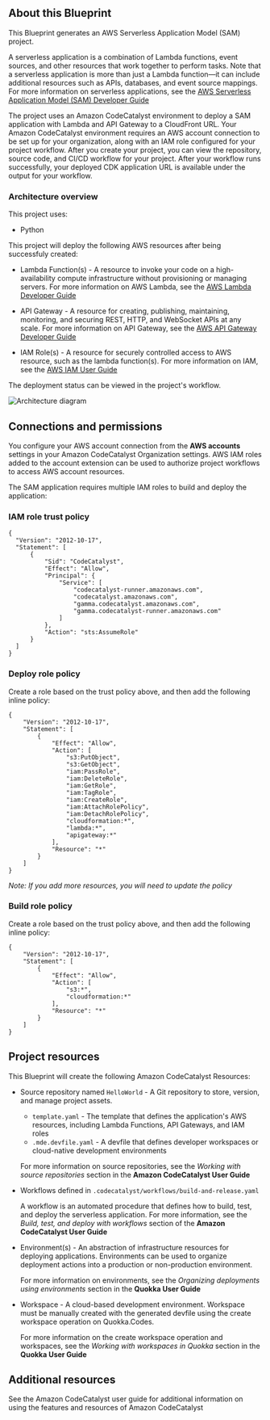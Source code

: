## About this Blueprint

This Blueprint generates an AWS Serverless Application Model (SAM) project.

A serverless application is a combination of Lambda functions, event sources, and other resources that work together to perform tasks. Note that a
serverless application is more than just a Lambda function—it can include additional resources such as APIs, databases, and event source mappings. For
more information on serverless applications, see the
[AWS Serverless Application Model (SAM) Developer Guide](https://docs.aws.amazon.com/serverless-application-model/latest/developerguide/what-is-sam.html)

The project uses an Amazon CodeCatalyst environment to deploy a SAM application with Lambda and API Gateway to a CloudFront URL. Your Amazon
CodeCatalyst environment requires an AWS account connection to be set up for your organization, along with an IAM role configured for your project
workflow. After you create your project, you can view the repository, source code, and CI/CD workflow for your project. After your workflow runs
successfully, your deployed CDK application URL is available under the output for your workflow.

### Architecture overview

This project uses:

- Python

This project will deploy the following AWS resources after being successfuly created:

- Lambda Function(s) - A resource to invoke your code on a high-availability compute infrastructure without provisioning or managing servers. For more
  information on AWS Lambda, see the [AWS Lambda Developer Guide](https://docs.aws.amazon.com/lambda/latest/dg/welcome.html)

- API Gateway - A resource for creating, publishing, maintaining, monitoring, and securing REST, HTTP, and WebSocket APIs at any scale. For more
  information on API Gateway, see the [AWS API Gateway Developer Guide](https://docs.aws.amazon.com/apigateway/latest/developerguide/welcome.html)

- IAM Role(s) - A resource for securely controlled access to AWS resource, such as the lambda function(s). For more information on IAM, see the
  [AWS IAM User Guide](https://docs.aws.amazon.com/IAM/latest/UserGuide/introduction.html)

The deployment status can be viewed in the project's workflow.

![Architecture diagram](https://images2.imgbox.com/a0/69/MGTKGTt6_o.png)

## Connections and permissions

You configure your AWS account connection from the **AWS accounts** settings in your Amazon CodeCatalyst Organization settings. AWS IAM roles added to
the account extension can be used to authorize project workflows to access AWS account resources.

The SAM application requires multiple IAM roles to build and deploy the application:

### IAM role trust policy

```
{
  "Version": "2012-10-17",
  "Statement": [
      {
          "Sid": "CodeCatalyst",
          "Effect": "Allow",
          "Principal": {
              "Service": [
                  "codecatalyst-runner.amazonaws.com",
                  "codecatalyst.amazonaws.com",
                  "gamma.codecatalyst.amazonaws.com",
                  "gamma.codecatalyst-runner.amazonaws.com"
              ]
          },
          "Action": "sts:AssumeRole"
      }
  ]
}
```

### Deploy role policy

Create a role based on the trust policy above, and then add the following inline policy:

```
{
    "Version": "2012-10-17",
    "Statement": [
        {
            "Effect": "Allow",
            "Action": [
                "s3:PutObject",
                "s3:GetObject",
                "iam:PassRole",
                "iam:DeleteRole",
                "iam:GetRole",
                "iam:TagRole",
                "iam:CreateRole",
                "iam:AttachRolePolicy",
                "iam:DetachRolePolicy",
                "cloudformation:*",
                "lambda:*",
                "apigateway:*"
            ],
            "Resource": "*"
        }
    ]
}
```

_Note: If you add more resources, you will need to update the policy_

### Build role policy

Create a role based on the trust policy above, and then add the following inline policy:

```
{
    "Version": "2012-10-17",
    "Statement": [
        {
            "Effect": "Allow",
            "Action": [
                "s3:*",
                "cloudformation:*"
            ],
            "Resource": "*"
        }
    ]
}
```

## Project resources

This Blueprint will create the following Amazon CodeCatalyst Resources:

- Source repository named `HelloWorld` - A Git repository to store, version, and manage project assets.

  - `template.yaml` - The template that defines the application's AWS resources, including Lambda Functions, API Gateways, and IAM roles
  - `.mde.devfile.yaml` - A devfile that defines developer workspaces or cloud-native development environments

  For more information on source repositories, see the _Working with source repositories_ section in the **Amazon CodeCatalyst User Guide**

- Workflows defined in `.codecatalyst/workflows/build-and-release.yaml`

  A workflow is an automated procedure that defines how to build, test, and deploy the serverless application. For more information, see the _Build,
  test, and deploy with workflows_ section of the **Amazon CodeCatalyst User Guide**

- Environment(s) - An abstraction of infrastructure resources for deploying applications. Environments can be used to organize deployment actions into
  a production or non-production environment.

  For more information on environments, see the _Organizing deployments using environments_ section in the **Quokka User Guide**

- Workspace - A cloud-based development environment. Workspace must be manually created with the generated devfile using the create workspace
  operation on Quokka.Codes.

  For more information on the create workspace operation and workspaces, see the _Working with workspaces in Quokka_ section in the **Quokka User
  Guide**

## Additional resources

See the Amazon CodeCatalyst user guide for additional information on using the features and resources of Amazon CodeCatalyst

